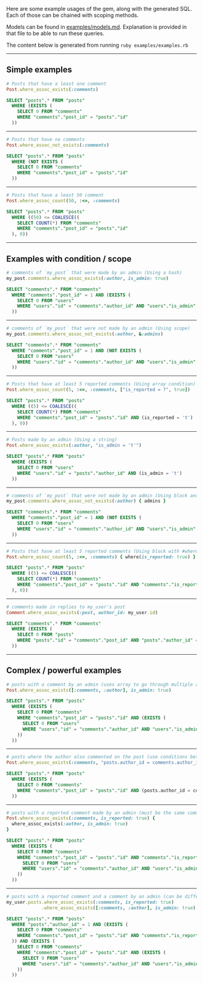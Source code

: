 Here are some example usages of the gem, along with the generated SQL. Each of those can be chained with scoping methods.

Models can be found in [examples/models.md](examples/models.md). Explanation is provided in that file to be able to run these queries.

The content below is generated from running `ruby examples/examples.rb`

-------

## Simple examples

```ruby
# Posts that have a least one comment
Post.where_assoc_exists(:comments)
```
```sql
SELECT "posts".* FROM "posts" 
  WHERE (EXISTS (
    SELECT 0 FROM "comments" 
    WHERE "comments"."post_id" = "posts"."id"
  ))
```

---

```ruby
# Posts that have no comments
Post.where_assoc_not_exists(:comments)
```
```sql
SELECT "posts".* FROM "posts" 
  WHERE (NOT EXISTS (
    SELECT 0 FROM "comments" 
    WHERE "comments"."post_id" = "posts"."id"
  ))
```

---

```ruby
# Posts that have a least 50 comment
Post.where_assoc_count(50, :<=, :comments)
```
```sql
SELECT "posts".* FROM "posts" 
  WHERE ((50) <= COALESCE((
    SELECT COUNT(*) FROM "comments" 
    WHERE "comments"."post_id" = "posts"."id"
  ), 0))
```

---

## Examples with condition / scope

```ruby
# comments of `my_post` that were made by an admin (Using a hash)
my_post.comments.where_assoc_exists(:author, is_admin: true)
```
```sql
SELECT "comments".* FROM "comments" 
  WHERE "comments"."post_id" = 1 AND (EXISTS (
    SELECT 0 FROM "users" 
    WHERE "users"."id" = "comments"."author_id" AND "users"."is_admin" = 't'
  ))
```

---

```ruby
# comments of `my_post` that were not made by an admin (Using scope)
my_post.comments.where_assoc_not_exists(:author, &:admins)
```
```sql
SELECT "comments".* FROM "comments" 
  WHERE "comments"."post_id" = 1 AND (NOT EXISTS (
    SELECT 0 FROM "users" 
    WHERE "users"."id" = "comments"."author_id" AND "users"."is_admin" = 't'
  ))
```

---

```ruby
# Posts that have at least 5 reported comments (Using array condition)
Post.where_assoc_count(5, :<=, :comments, ["is_reported = ?", true])
```
```sql
SELECT "posts".* FROM "posts" 
  WHERE ((5) <= COALESCE((
    SELECT COUNT(*) FROM "comments" 
    WHERE "comments"."post_id" = "posts"."id" AND (is_reported = 't')
  ), 0))
```

---

```ruby
# Posts made by an admin (Using a string)
Post.where_assoc_exists(:author, "is_admin = 't'")
```
```sql
SELECT "posts".* FROM "posts" 
  WHERE (EXISTS (
    SELECT 0 FROM "users" 
    WHERE "users"."id" = "posts"."author_id" AND (is_admin = 't')
  ))
```

---

```ruby
# comments of `my_post` that were not made by an admin (Using block and a scope)
my_post.comments.where_assoc_not_exists(:author) { admins }
```
```sql
SELECT "comments".* FROM "comments" 
  WHERE "comments"."post_id" = 1 AND (NOT EXISTS (
    SELECT 0 FROM "users" 
    WHERE "users"."id" = "comments"."author_id" AND "users"."is_admin" = 't'
  ))
```

---

```ruby
# Posts that have at least 5 reported comments (Using block with #where)
Post.where_assoc_count(5, :<=, :comments) { where(is_reported: true) }
```
```sql
SELECT "posts".* FROM "posts" 
  WHERE ((5) <= COALESCE((
    SELECT COUNT(*) FROM "comments" 
    WHERE "comments"."post_id" = "posts"."id" AND "comments"."is_reported" = 't'
  ), 0))
```

---

```ruby
# comments made in replies to my_user's post
Comment.where_assoc_exists(:post, author_id: my_user.id)
```
```sql
SELECT "comments".* FROM "comments" 
  WHERE (EXISTS (
    SELECT 0 FROM "posts" 
    WHERE "posts"."id" = "comments"."post_id" AND "posts"."author_id" = 1
  ))
```

---

## Complex / powerful examples

```ruby
# posts with a comment by an admin (uses array to go through multiple associations)
Post.where_assoc_exists([:comments, :author], is_admin: true)
```
```sql
SELECT "posts".* FROM "posts" 
  WHERE (EXISTS (
    SELECT 0 FROM "comments" 
    WHERE "comments"."post_id" = "posts"."id" AND (EXISTS (
      SELECT 0 FROM "users" 
      WHERE "users"."id" = "comments"."author_id" AND "users"."is_admin" = 't'
    ))
  ))
```

---

```ruby
# posts where the author also commented on the post (use conditions between posts)
Post.where_assoc_exists(:comments, "posts.author_id = comments.author_id")
```
```sql
SELECT "posts".* FROM "posts" 
  WHERE (EXISTS (
    SELECT 0 FROM "comments" 
    WHERE "comments"."post_id" = "posts"."id" AND (posts.author_id = comments.author_id)
  ))
```

---

```ruby
# posts with a reported comment made by an admin (must be the same comments)
Post.where_assoc_exists(:comments, is_reported: true) {
  where_assoc_exists(:author, is_admin: true)
}
```
```sql
SELECT "posts".* FROM "posts" 
  WHERE (EXISTS (
    SELECT 0 FROM "comments" 
    WHERE "comments"."post_id" = "posts"."id" AND "comments"."is_reported" = 't' AND (EXISTS (
      SELECT 0 FROM "users" 
      WHERE "users"."id" = "comments"."author_id" AND "users"."is_admin" = 't'
    ))
  ))
```

---

```ruby
# posts with a reported comment and a comment by an admin (can be different or same comments)
my_user.posts.where_assoc_exists(:comments, is_reported: true)
             .where_assoc_exists([:comments, :author], is_admin: true)
```
```sql
SELECT "posts".* FROM "posts" 
  WHERE "posts"."author_id" = 1 AND (EXISTS (
    SELECT 0 FROM "comments" 
    WHERE "comments"."post_id" = "posts"."id" AND "comments"."is_reported" = 't'
  )) AND (EXISTS (
    SELECT 0 FROM "comments" 
    WHERE "comments"."post_id" = "posts"."id" AND (EXISTS (
      SELECT 0 FROM "users" 
      WHERE "users"."id" = "comments"."author_id" AND "users"."is_admin" = 't'
    ))
  ))
```
